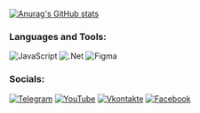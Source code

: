 [![Anurag's GitHub stats](https://github-readme-stats.vercel.app/api?username=Daich68)](https://github.com/anuraghazra/github-readme-stats)

### Languages and Tools:
![JavaScript](https://img.shields.io/badge/-JavaScript-090909?style=for-the-badge&logo=JavaScript&logoColor=E9D54D)
![.Net](https://img.shields.io/badge/-Framework-090909?style=for-the-badge&logo=.net&logoColor=E5D3FF)
![Figma](https://img.shields.io/badge/Figma?style=for-the-badge&logo=%3Csvg%20role%3D%22img%22%20viewBox%3D%220%200%2024%2024%22%20xmlns%3D%22http%3A%2F%2Fwww.w3.org%2F2000%2Fsvg%22%3E%3Ctitle%3EFigma%3C%2Ftitle%3E%3Cpath%20d%3D%22M15.852%208.981h-4.588V0h4.588c2.476%200%204.49%202.014%204.49%204.49s-2.014%204.491-4.49%204.491zM12.735%207.51h3.117c1.665%200%203.019-1.355%203.019-3.019s-1.355-3.019-3.019-3.019h-3.117V7.51zm0%201.471H8.148c-2.476%200-4.49-2.014-4.49-4.49S5.672%200%208.148%200h4.588v8.981zm-4.587-7.51c-1.665%200-3.019%201.355-3.019%203.019s1.354%203.02%203.019%203.02h3.117V1.471H8.148zm4.587%2015.019H8.148c-2.476%200-4.49-2.014-4.49-4.49s2.014-4.49%204.49-4.49h4.588v8.98zM8.148%208.981c-1.665%200-3.019%201.355-3.019%203.019s1.355%203.019%203.019%203.019h3.117V8.981H8.148zM8.172%2024c-2.489%200-4.515-2.014-4.515-4.49s2.014-4.49%204.49-4.49h4.588v4.441c0%202.503-2.047%204.539-4.563%204.539zm-.024-7.51a3.023%203.023%200%200%200-3.019%203.019c0%201.665%201.365%203.019%203.044%203.019%201.705%200%203.093-1.376%203.093-3.068v-2.97H8.148zm7.704%200h-.098c-2.476%200-4.49-2.014-4.49-4.49s2.014-4.49%204.49-4.49h.098c2.476%200%204.49%202.014%204.49%204.49s-2.014%204.49-4.49%204.49zm-.097-7.509c-1.665%200-3.019%201.355-3.019%203.019s1.355%203.019%203.019%203.019h.098c1.665%200%203.019-1.355%203.019-3.019s-1.355-3.019-3.019-3.019h-.098z%22%2F%3E%3C%2Fsvg%3E)


### Socials:
[![Telegram](https://img.shields.io/badge/-Telegram-090909?style=for-the-badge&logo=telegram&logoColor=27A0D9)](https://t.me/DanilaKudimov)
[![YouTube](https://img.shields.io/badge/-YouTube-090909?style=for-the-badge&logo=YouTube&logoColor=FF0000)](https://www.youtube.com/@yusufu27)
[![Vkontakte](https://img.shields.io/badge/-Vkontakte-090909?style=for-the-badge&logo=Vk&logoColor=4F7DB3)](https://vk.com/yusufu27)
[![Facebook](https://img.shields.io/badge/-Facebook-090909?style=for-the-badge&logo=Facebook&logoColor=1195F5)](https://www.facebook.com/profile.php?id=100092512955412)
